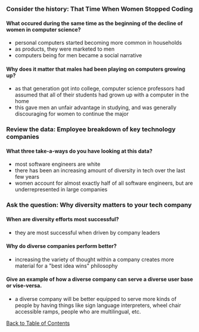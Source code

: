### Consider the history: That Time When Women Stopped Coding

#### What occured during the same time as the beginning of the decline of women in computer science?
- personal computers started becoming more common in households
- as products, they were marketed to men
- computers being for men became a social narrative

#### Why does it matter that males had been playing on computers growing up?
- as that generation got into college, computer science professors had assumed that all of their students had grown up with a computer in the home
- this gave men an unfair advantage in studying, and was generally discouraging for women to continue the major


### Review the data: Employee breakdown of key technology companies

#### What three take-a-ways do you have looking at this data?
- most software engineers are white
- there has been an increasing amount of diversity in tech over the last few years
- women account for almost exactly half of all software engineers, but are underrepresented in large companies


### Ask the question: Why diversity matters to your tech company

#### When are diversity efforts most successful?
- they are most successful when driven by company leaders

#### Why do diverse companies perform better?
- increasing the variety of thought within a company creates more material for a "best idea wins" philosophy

#### Give an example of how a diverse company can serve a diverse user base or vise-versa.
- a diverse company will be better equipped to serve more kinds of people by having things like sign language interpreters, wheel chair accessible ramps, people who are multilingual, etc.

[Back to Table of Contents](https://ryanhoffman4.github.io/reading-notes/)